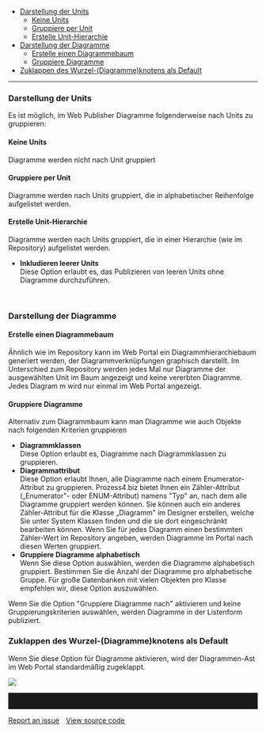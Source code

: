 -   [Darstellung der Units](#darstellung-der-units)
    -   [Keine Units](#keine-units)
    -   [Gruppiere per Unit](#gruppiere-per-unit)
    -   [Erstelle Unit-Hierarchie](#erstelle-unit-hierarchie)
-   [Darstellung der Diagramme](#darstellung-der-diagramme)
    -   [Erstelle einen Diagrammebaum](#erstelle-einen-diagrammebaum)
    -   [Gruppiere Diagramme](#gruppiere-diagramme)
-   [Zuklappen des Wurzel-(Diagramme)knotens als Default](#zuklappen-des-wurzel-diagramme-knotens-als-default)

------------------------------------------------------------------------


### Darstellung der Units

Es ist möglich, im Web Publisher Diagramme folgenderweise nach Units zu
gruppieren:

#### Keine Units

Diagramme werden nicht nach Unit gruppiert

#### Gruppiere per Unit

Diagramme werden nach Units gruppiert, die in alphabetischer Reihenfolge
aufgelistet werden.

#### Erstelle Unit-Hierarchie

Diagramme werden nach Units gruppiert, die in einer Hierarchie (wie im
Repository) aufgelistet werden.

-   **Inkludieren leerer Units**  
    Diese Option erlaubt es, das Publizieren von leeren Units ohne
    Diagramme durchzuführen.

 
### Darstellung der Diagramme

#### Erstelle einen Diagrammebaum

Ähnlich wie im Repository kann im Web Portal ein Diagrammhierarchiebaum
generiert werden, der Diagrammverknüpfungen graphisch darstellt. Im
Unterschied zum Repository werden jedes Mal nur Diagramme der
ausgewählten Unit im Baum angezeigt und keine vererbten Diagramme. Jedes
Diagram m wird nur einmal im Web Portal angezeigt.

#### Gruppiere Diagramme

Alternativ zum Diagrammbaum kann man Diagramme wie auch Objekte nach
folgenden Kriterien gruppieren

-   **Diagrammklassen**  
    Diese Option erlaubt es, Diagramme nach Diagrammklassen zu
    gruppieren.
-   **Diagrammattribut**  
    Diese Option erlaubt Ihnen, alle Diagramme nach einem
    Enumerator-Attribut zu gruppieren. Prozess4.biz bietet Ihnen ein
    Zähler-Attribut („Enumerator"- oder ENUM-Attribut) namens "Typ" an,
    nach dem alle Diagramme gruppiert werden können. Sie können auch ein
    anderes Zähler-Attribut für die Klasse „Diagramm" im Designer
    erstellen, welche Sie unter System Klassen finden und die sie dort
    eingeschränkt bearbeiten können. Wenn Sie für jedes Diagramm einen
    bestimmten Zähler-Wert im Repository angeben, werden Diagramme im
    Portal nach diesen Werten gruppiert.
-   **Gruppiere Diagramme alphabetisch**  
    Wenn Sie diese Option auswählen, werden die Diagramme alphabetisch
    gruppiert. Bestimmen Sie die Anzahl der Diagramme pro alphabetische
    Gruppe. Für große Datenbanken mit vielen Objekten pro Klasse
    empfehlen wir, diese Option auszuwählen.

Wenn Sie die Option "Gruppiere Diagramme nach" aktivieren und keine
Gruppierungskriterien auswählen, werden Diagramme in der Listenform
publiziert.

### Zuklappen des Wurzel-(Diagramme)knotens als Default

Wenn Sie diese Option für Diagramme aktivieren, wird der Diagrammen-Ast
im Web Portal standardmäßig zugeklappt.

![](//images.ctfassets.net/utx1h0gfm1om/3WyoaoJmXKaAgO6IU28SC8/eadcbdbe7b205dccc7ee56398e2bd4f0/1018429.png)


<hr style="padding-top:2rem" />
<a href="https://github.com/process4/docs/issues" target="_blank" class="bgw btn btn-primary btn-lg shadow-sm">Report an issue</a>
<a href="https://github.com/process4/docs" target="_blank" class="bgw btn btn-primary btn-lg shadow-sm" style="margin-left:10px;">View source code</a>